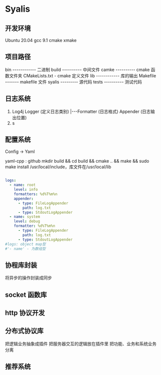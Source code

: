 # Syalis

## 开发环境

Ubuntu 20.04
gcc 9.1
cmake xmake

## 项目路径

bin ------------ 二进制
build ---------- 中间文件
camke ---------- cmake 函数文件夹
CMakeLists.txt - cmake 定义文件
lib ------------ 库的输出
Makefile ------- makefile 文件
syalis --------- 源代码
tests ---------- 测试代码

## 日志系统

1. Log4j
    Logger (定义日志类别)
      |---Formatter (日志格式)
    Appender (日志输出位置)
2. s

## 配置系统

Config -> Yaml

yaml-cpp : github
mkdir build && cd build && cmake .. && make && sudo make install
/usr/local/include，库文件在/usr/local/lib

```yaml

logs:
  - name: root
    level: info
    formatters: %d%T%m%n
    appender:
      - type: FileLogAppender
        path: log.txt
      - type: StdoutLogAppender
  - name: system
    level: debug
    formatter: %d%T%m%n
      - type: FileLogAppender
        path: log.txt
      - type: StdoutLogAppender
#logs: object map型
#'- name' - 为数组型
```

## 协程库封装

将异步的操作封装成同步

## socket 函数库

## http 协议开发

## 分布式协议库

把逻辑业务抽象成插件
把服务器交互的逻辑放在插件里
把功能、业务和系统业务分离

## 推荐系统
